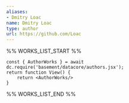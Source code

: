 ```yaml
---
aliases:
- Dmitry Loac
name: Dmitry Loac
type: author
url: https://github.com/Loac
---
```



%% WORKS_LIST_START %%

```datacorejsx
const { AuthorWorks } = await dc.require('basement/datacore/authors.jsx');
return function View() {
    return <AuthorWorks/>
}
```
%% WORKS_LIST_END %%
